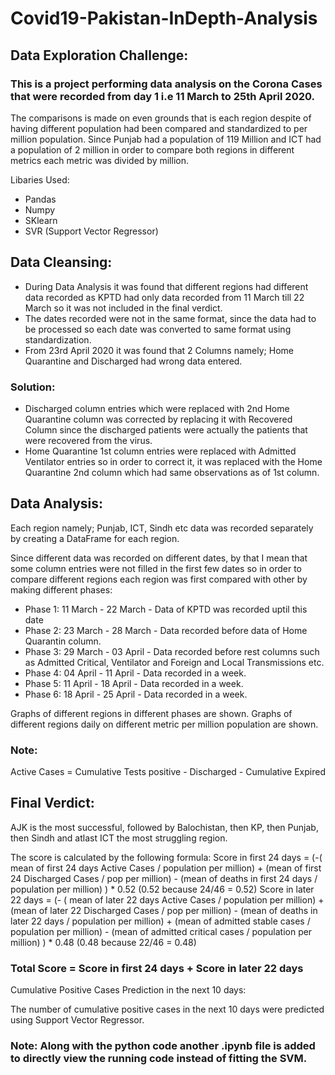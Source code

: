 # Covid19-Pakistan-InDepth-Analysis


## Data Exploration Challenge:

### This is a project performing data analysis on the Corona Cases that were recorded from day 1 i.e 11 March to 25th April 2020.

The comparisons is made on even grounds that is each region despite of having different population had been compared and standardized to per million population. Since Punjab had a population of 119 Million and ICT had a population of 2 million in order to compare both regions in different metrics each metric was divided by million.

Libaries Used:

* Pandas
* Numpy
* SKlearn
* SVR (Support Vector Regressor)

## Data Cleansing:

* During Data Analysis it was found that different regions had different data recorded as KPTD had only data recorded from 11 March till 22 March so it was not included in the final verdict.
* The dates recorded were not in the same format, since the data had to be processed so each date was converted to same format using standardization.
* From 23rd April 2020 it was found that 2 Columns namely; Home Quarantine and Discharged had wrong data entered.

### Solution:
* Discharged column entries which were replaced with 2nd Home Quarantine column was corrected by replacing it with Recovered Column since the discharged patients were actually the patients that were recovered from the virus.
* Home Quarantine 1st column entries were replaced with Admitted Ventilator entries so in order to correct it, it was replaced with the Home Quarantine 2nd column which had same observations as of 1st column.


## Data Analysis:
Each region namely; Punjab, ICT, Sindh etc data was recorded separately by creating a DataFrame for each region.

Since different data was recorded on different dates, by that I mean that some column entries were not filled in the first few dates so in order to compare different regions each region was first compared with other by making different phases:

* Phase 1: 11 March - 22 March - Data of KPTD was recorded uptil this date
* Phase 2: 23 March - 28 March - Data recorded before data of Home Quarantin column.
* Phase 3: 29 March - 03 April - Data recorded before rest columns such as Admitted Critical, Ventilator and Foreign and Local Transmissions etc.
* Phase 4: 04 April - 11 April - Data recorded in a week.
* Phase 5: 11 April - 18 April - Data recorded in a week.
* Phase 6: 18 April - 25 April - Data recorded in a week.

Graphs of different regions in different phases are shown.
Graphs of different regions daily on different metric per million population are shown.

### Note:
Active Cases = Cumulative Tests positive - Discharged - Cumulative Expired

## Final Verdict:
AJK is the most successful, followed by Balochistan, then KP, then Punjab, then Sindh and atlast ICT the most struggling region.

The score is calculated by the following formula:
Score in first 24 days = (-( mean of first 24 days Active Cases / population per million) + (mean of first 24 Discharged Cases / pop per million) - (mean of deaths in first 24 days / population per million) ) * 0.52 (0.52 because 24/46 = 0.52)
Score in later 22 days = (- ( mean of later 22 days Active Cases / population per million) + (mean of later 22 Discharged Cases / pop per million) - (mean of deaths in later 22 days / population per million) + (mean of admitted stable cases / population per million) - (mean of admitted critical cases / population per million) ) * 0.48 (0.48 because 22/46 = 0.48)

### Total Score = Score in first 24 days + Score in later 22 days


 Cumulative Positive Cases Prediction in the next 10 days:

 The number of cumulative positive cases in the next 10 days were predicted using Support Vector Regressor.

### Note: Along with the python code another .ipynb file is added to directly view the running code instead of fitting the SVM. 


